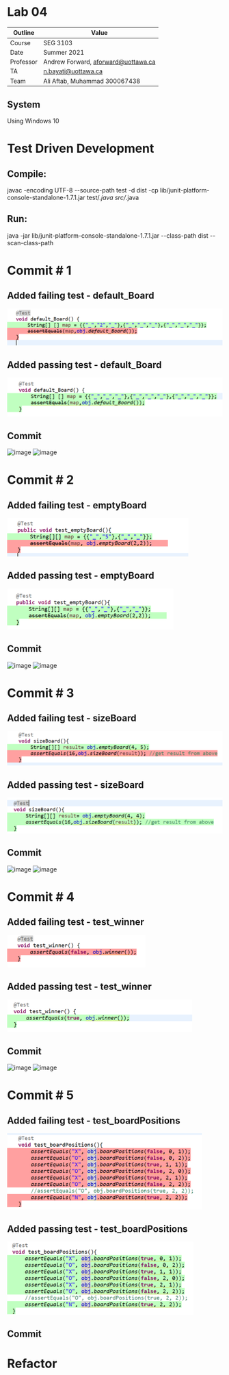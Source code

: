 # Lab 04

| Outline | Value |
| --- | --- |
| Course | SEG 3103 |
| Date | Summer 2021 |
| Professor | Andrew Forward, aforward@uottawa.ca |
| TA | n.bayati@uottawa.ca |
| Team | Ali Aftab, Muhammad 300067438 |

## System
Using Windows 10

# Test Driven Development 

## Compile:
javac -encoding UTF-8 --source-path test -d dist -cp lib/junit-platform-console-standalone-1.7.1.jar test/*.java src/*.java 

## Run:
java -jar lib/junit-platform-console-standalone-1.7.1.jar --class-path dist --scan-class-path

# Commit # 1 
## Added failing test - default_Board
![description](assets/default_board_with_2.png)

## Added passing test - default_Board
![description1](assets/default_board_pass.png)

## Commit

![image](https://user-images.githubusercontent.com/37605427/121623881-83072a00-ca3e-11eb-8e1f-5f8b0eb61243.png)
![image](https://user-images.githubusercontent.com/37605427/121623954-a0d48f00-ca3e-11eb-824b-da591bb52907.png)

# Commit # 2
## Added failing test - emptyBoard
![description2](assets/emptyboard_fail.png)

## Added passing test - emptyBoard
![description3](assets/emptyboard_pass.png)

## Commit
![image](https://user-images.githubusercontent.com/37605427/121624445-8e0e8a00-ca3f-11eb-81ab-8c549aebf2c2.png)
![image](https://user-images.githubusercontent.com/37605427/121624803-33296280-ca40-11eb-9819-23fcf6f8489e.png)

# Commit # 3
## Added failing test - sizeBoard
![description4](assets/sizeboard_fail.png)

## Added passing test - sizeBoard
![description5](assets/sizeboard_pass.png)

## Commit
![image](https://user-images.githubusercontent.com/37605427/121625327-438e0d00-ca41-11eb-9102-fcbfeb867e42.png)
![image](https://user-images.githubusercontent.com/37605427/121625594-c0b98200-ca41-11eb-8943-b061ce2aeac8.png)

# Commit # 4 
## Added failing test - test_winner
![description6](assets/test-winner_fail.png)

## Added passing test - test_winner
![description7](assets/test-winner_pass.png)

## Commit
![image](https://user-images.githubusercontent.com/37605427/121627048-a634d800-ca44-11eb-8161-751cf09f484a.png)
![image](https://user-images.githubusercontent.com/37605427/121627347-2ce9b500-ca45-11eb-8799-9cf44f6724ba.png)

# Commit # 5
## Added failing test - test_boardPositions
![description8](assets/test_boardpositions_fail.png)

## Added passing test - test_boardPositions
![description9](assets/test_boardpositions_pass.png)

## Commit

# Refactor
